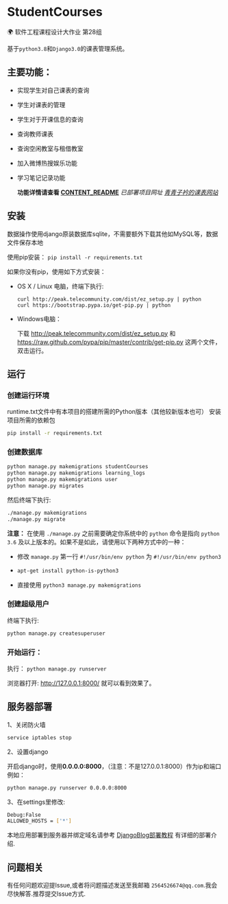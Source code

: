 # StudentCourses

🌍 软件工程课程设计大作业 第28组

基于`python3.8`和`Django3.0`的课表管理系统。   

## 主要功能：
- 实现学生对自己课表的查询

- 学生对课表的管理

- 学生对于开课信息的查询

- 查询教师课表

- 查询空闲教室与租借教室

- 加入微博热搜娱乐功能

- 学习笔记记录功能

  **功能详情请查看  [CONTENT_README](https://github.com/qingfusheng/StudentCourse/blob/master/content/README.md)**
  *已部署项目网址 [青青子衿的课表网站](http://162.14.80.178:8000/)*


## 安装
数据操作使用django原装数据库sqlite，不需要额外下载其他如MySQL等，数据文件保存本地

使用pip安装： `pip install -r requirements.txt`

如果你没有pip，使用如下方式安装：
- OS X / Linux 电脑，终端下执行: 

    ```
    curl http://peak.telecommunity.com/dist/ez_setup.py | python
    curl https://bootstrap.pypa.io/get-pip.py | python
    ```

- Windows电脑：

    下载 http://peak.telecommunity.com/dist/ez_setup.py 和 https://raw.github.com/pypa/pip/master/contrib/get-pip.py 这两个文件，双击运行。 


## 运行

### 创建运行环境
runtime.txt文件中有本项目的搭建所需的Python版本（其他较新版本也可）
安装项目所需的依赖包
```bash
pip install -r requirements.txt
```
### 创建数据库
```bash
python manage.py makemigrations studentCourses
python manage.py makemigrations learning_logs
python manage.py makemigrations user
python manage.py migrates
```
然后终端下执行:
```bash
./manage.py makemigrations
./manage.py migrate
```

**注意：** 在使用 `./manage.py` 之前需要确定你系统中的 `python` 命令是指向 `python 3.6` 及以上版本的。如果不是如此，请使用以下两种方式中的一种：

- 修改 `manage.py` 第一行 `#!/usr/bin/env python` 为 `#!/usr/bin/env python3`

- ```bash
  apt-get install python-is-python3
  ```

- 直接使用 `python3 manage.py makemigrations`

### 创建超级用户

 终端下执行:
```bash
python manage.py createsuperuser
```
### 开始运行：
执行： `python manage.py runserver`


浏览器打开: http://127.0.0.1:8000/  就可以看到效果了。  

## 服务器部署

1、关闭防火墙


```bash
service iptables stop
```

2、设置django

开启django时，使用**0.0.0.0:8000**，（注意：不是127.0.0.1:8000）作为ip和端口例如：

```bash
python manage.py runserver 0.0.0.0:8000
```

3、在settings里修改:
```bash
Debug:False
ALLOWED_HOSTS = ['*']
```

本地应用部署到服务器并绑定域名请参考 [DjangoBlog部署教程](https://www.lylinux.net/article/2019/8/5/58.html)
有详细的部署介绍.    

## 问题相关

有任何问题欢迎提Issue,或者将问题描述发送至我邮箱 `2564526674@qq.com`.我会尽快解答.推荐提交Issue方式.  
